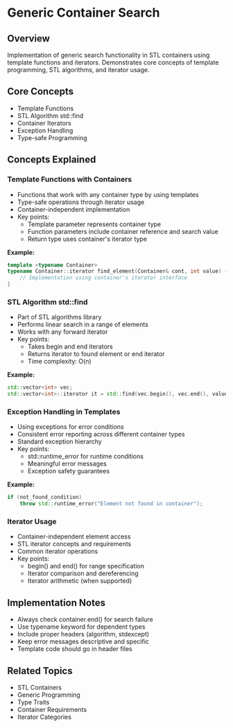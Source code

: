 # Generic Container Search

## Overview
Implementation of generic search functionality in STL containers using template functions and iterators. Demonstrates core concepts of template programming, STL algorithms, and iterator usage.

## Core Concepts
- Template Functions
- STL Algorithm std::find
- Container Iterators
- Exception Handling
- Type-safe Programming

## Concepts Explained

### Template Functions with Containers
- Functions that work with any container type by using templates
- Type-safe operations through iterator usage
- Container-independent implementation
- Key points:
  - Template parameter represents container type
  - Function parameters include container reference and search value
  - Return type uses container's iterator type

**Example:**
```cpp
template <typename Container>
typename Container::iterator find_element(Container& cont, int value) {
    // Implementation using container's iterator interface
}
```

### STL Algorithm std::find
- Part of STL algorithms library
- Performs linear search in a range of elements
- Works with any forward iterator
- Key points:
  - Takes begin and end iterators
  - Returns iterator to found element or end iterator
  - Time complexity: O(n)

**Example:**
```cpp
std::vector<int> vec;
std::vector<int>::iterator it = std::find(vec.begin(), vec.end(), value);
```

### Exception Handling in Templates
- Using exceptions for error conditions
- Consistent error reporting across different container types
- Standard exception hierarchy
- Key points:
  - std::runtime_error for runtime conditions
  - Meaningful error messages
  - Exception safety guarantees

**Example:**
```cpp
if (not_found_condition)
    throw std::runtime_error("Element not found in container");
```

### Iterator Usage
- Container-independent element access
- STL iterator concepts and requirements
- Common iterator operations
- Key points:
  - begin() and end() for range specification
  - Iterator comparison and dereferencing
  - Iterator arithmetic (when supported)

## Implementation Notes
- Always check container.end() for search failure
- Use typename keyword for dependent types
- Include proper headers (algorithm, stdexcept)
- Keep error messages descriptive and specific
- Template code should go in header files

## Related Topics
- STL Containers
- Generic Programming
- Type Traits
- Container Requirements
- Iterator Categories